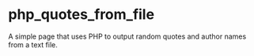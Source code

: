 # php_quotes_from_file
A simple page that uses PHP to output random quotes and author names from a text file.
